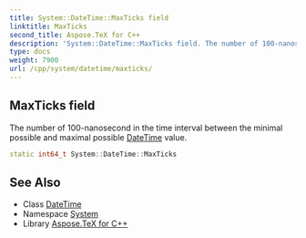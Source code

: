 ```yaml
---
title: System::DateTime::MaxTicks field
linktitle: MaxTicks
second_title: Aspose.TeX for C++
description: 'System::DateTime::MaxTicks field. The number of 100-nanosecond in the time interval between the minimal possible and maximal possible DateTime value in C++.'
type: docs
weight: 7900
url: /cpp/system/datetime/maxticks/
---
```

## MaxTicks field


The number of 100-nanosecond in the time interval between the minimal possible and maximal possible [DateTime](../) value.

```cpp
static int64_t System::DateTime::MaxTicks
```

## See Also

* Class [DateTime](../)
* Namespace [System](../../)
* Library [Aspose.TeX for C++](../../../)
